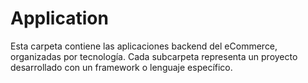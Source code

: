 # Application

Esta carpeta contiene las aplicaciones backend del eCommerce, organizadas por tecnología. Cada subcarpeta representa un proyecto desarrollado con un framework o lenguaje específico.
